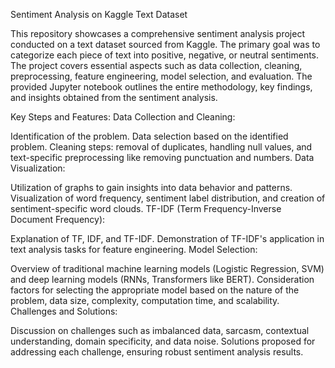 Sentiment Analysis on Kaggle Text Dataset

This repository showcases a comprehensive sentiment analysis project conducted on a text dataset sourced from Kaggle. The primary goal was to categorize each piece of text into positive, negative, or neutral sentiments. The project covers essential aspects such as data collection, cleaning, preprocessing, feature engineering, model selection, and evaluation. The provided Jupyter notebook outlines the entire methodology, key findings, and insights obtained from the sentiment analysis.

Key Steps and Features:
Data Collection and Cleaning:

Identification of the problem.
Data selection based on the identified problem.
Cleaning steps: removal of duplicates, handling null values, and text-specific preprocessing like removing punctuation and numbers.
Data Visualization:

Utilization of graphs to gain insights into data behavior and patterns.
Visualization of word frequency, sentiment label distribution, and creation of sentiment-specific word clouds.
TF-IDF (Term Frequency-Inverse Document Frequency):

Explanation of TF, IDF, and TF-IDF.
Demonstration of TF-IDF's application in text analysis tasks for feature engineering.
Model Selection:

Overview of traditional machine learning models (Logistic Regression, SVM) and deep learning models (RNNs, Transformers like BERT).
Consideration factors for selecting the appropriate model based on the nature of the problem, data size, complexity, computation time, and scalability.
Challenges and Solutions:

Discussion on challenges such as imbalanced data, sarcasm, contextual understanding, domain specificity, and data noise.
Solutions proposed for addressing each challenge, ensuring robust sentiment analysis results.
